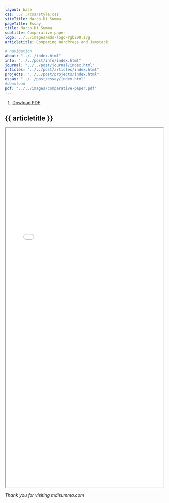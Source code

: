 ```yaml
---
layout: base
css: ../../css/style.css
siteTitle: Marco Di Summa
pageTitle: Essay
title: Marco Di Summa
subtitle: Comparative paper
logo: ../../images/mds-logo-rgb200.svg
articletitle: Comparing WordPress and Jamstack

# navigation
about: "../../index.html"
info: "../../post/info/index.html"
journal: "../../post/journal/index.html"
articles: "../../post/articles/index.html"
projects: "../../post/projects/index.html"
essay: "../../post/essay/index.html"
#download
pdf: "../../images/comparative-paper.pdf"
---
```



<main> 
<ol> 
  <li><a href={{pdf}} download>Dowload PDF</a></li>
</ol>

<article>

# {{ articletitle }}

 <iframe src={{pdf}} width="100%" height="1150px">
    </iframe>
</article> 

*Thank you for visiting mdisumma.com*

</main>

